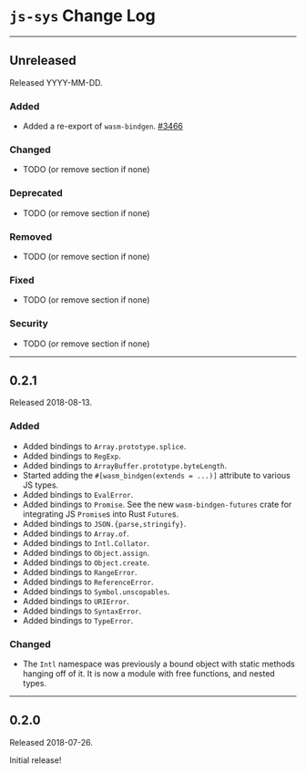 # `js-sys` Change Log

--------------------------------------------------------------------------------

## Unreleased

Released YYYY-MM-DD.

### Added

* Added a re-export of `wasm-bindgen`.
  [#3466](https://github.com/rustwasm/wasm-bindgen/pull/3466)

### Changed

* TODO (or remove section if none)

### Deprecated

* TODO (or remove section if none)

### Removed

* TODO (or remove section if none)

### Fixed

* TODO (or remove section if none)

### Security

* TODO (or remove section if none)

--------------------------------------------------------------------------------

## 0.2.1

Released 2018-08-13.

### Added

* Added bindings to `Array.prototype.splice`.
* Added bindings to `RegExp`.
* Added bindings to `ArrayBuffer.prototype.byteLength`.
* Started adding the `#[wasm_bindgen(extends = ...)]` attribute to various JS
  types.
* Added bindings to `EvalError`.
* Added bindings to `Promise`. See the new `wasm-bindgen-futures` crate for
  integrating JS `Promise`s into Rust `Future`s.
* Added bindings to `JSON.{parse,stringify}`.
* Added bindings to `Array.of`.
* Added bindings to `Intl.Collator`.
* Added bindings to `Object.assign`.
* Added bindings to `Object.create`.
* Added bindings to `RangeError`.
* Added bindings to `ReferenceError`.
* Added bindings to `Symbol.unscopables`.
* Added bindings to `URIError`.
* Added bindings to `SyntaxError`.
* Added bindings to `TypeError`.

### Changed

* The `Intl` namespace was previously a bound object with static methods hanging
  off of it. It is now a module with free functions, and nested types.

--------------------------------------------------------------------------------

## 0.2.0

Released 2018-07-26.

Initial release!
